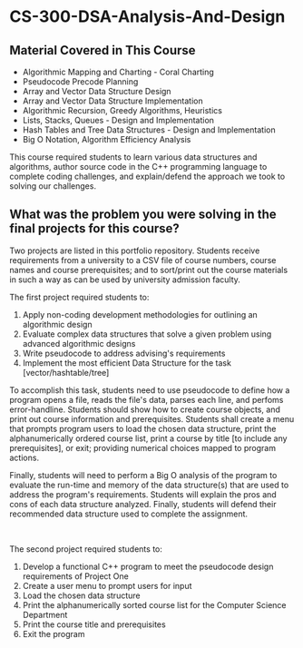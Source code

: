 # CS-300-DSA-Analysis-And-Design

<h2>Material Covered in This Course</h2>
<ul>
  <li>Algorithmic Mapping and Charting - Coral Charting</li>
  <li>Pseudocode Precode Planning</li>
  <li>Array and Vector Data Structure Design</li>
  <li>Array and Vector Data Structure Implementation</li>
  <li>Algorithmic Recursion, Greedy Algorithms, Heuristics</li>
  <li>Lists, Stacks, Queues - Design and Implementation</li>
  <li>Hash Tables and Tree Data Structures - Design and Implementation</li>
  <li>Big O Notation, Algorithm Efficiency Analysis</li>
</ul>
  <p>This course required students to learn various data structures and algorithms, author source code in the C++ programming language to complete coding challenges,   and explain/defend the approach we took to solving our challenges.</p>

<h2>What was the problem you were solving in the final projects for this course?</h2>
  <p>Two projects are listed in this portfolio repository. Students receive requirements from a university to a CSV file of course numbers, course names and course prerequisites; and to sort/print out the course materials in such a way as can be used by university admission faculty.</p> 
  <p>The first project required students to:</p>
  <ol>
    <li>Apply non-coding development methodologies for outlining an algorithmic design</li>
    <li>Evaluate complex data structures that solve a given problem using advanced algorithmic designs</li>
    <li>Write pseudocode to address advising's requirements</li>
    <li>Implement the most efficient Data Structure for the task [vector/hashtable/tree]</li>
  </ol>
  <p>To accomplish this task, students need to use pseudocode to define how a program opens a file, reads the file's data, parses each line, and perfoms error-handline. Students should show how to create course objects, and print out course information and prerequisites. Students shall create a menu that prompts program users to load the chosen data structure, print the alphanumerically ordered course list, print a course by title [to include any prerequisites], or exit; providing numerical choices mapped to program actions.</p>
  <p>Finally, students will need to perform a Big O analysis of the program to evaluate the run-time and memory of the data structure(s) that are used to address the program's requirements. Students will explain the pros and cons of each data structure analyzed. Finally, students will defend their recommended data structure used to complete the assignment.</p>
  <br>
  <p>The second project required students to:</p>
  <ol>
    <li>Develop a functional C++ program to meet the pseudocode design requirements of Project One</li>
    <li>Create a user menu to prompt users for input</li>
    <li>Load the chosen data structure</li>
    <li>Print the alphanumerically sorted course list for the Computer Science Department</li>
    <li>Print the course title and prerequisites</li>
    <li>Exit the program</li>
  </ol>
